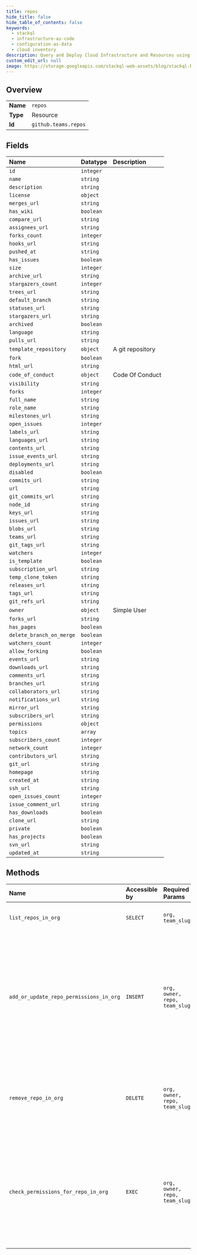 ```yaml
---
title: repos
hide_title: false
hide_table_of_contents: false
keywords:
  - stackql
  - infrastructure-as-code
  - configuration-as-data
  - cloud inventory
description: Query and Deploy Cloud Infrastructure and Resources using SQL
custom_edit_url: null
image: https://storage.googleapis.com/stackql-web-assets/blog/stackql-blog-post-featured-image.png
---
```

  
    

## Overview
<table><tbody>
<tr><td><b>Name</b></td><td><code>repos</code></td></tr>
<tr><td><b>Type</b></td><td>Resource</td></tr>
<tr><td><b>Id</b></td><td><code>github.teams.repos</code></td></tr>
</tbody></table>

## Fields
| Name | Datatype | Description |
|:-----|:---------|:------------|
| `id` | `integer` |  |
| `name` | `string` |  |
| `description` | `string` |  |
| `license` | `object` |  |
| `merges_url` | `string` |  |
| `has_wiki` | `boolean` |  |
| `compare_url` | `string` |  |
| `assignees_url` | `string` |  |
| `forks_count` | `integer` |  |
| `hooks_url` | `string` |  |
| `pushed_at` | `string` |  |
| `has_issues` | `boolean` |  |
| `size` | `integer` |  |
| `archive_url` | `string` |  |
| `stargazers_count` | `integer` |  |
| `trees_url` | `string` |  |
| `default_branch` | `string` |  |
| `statuses_url` | `string` |  |
| `stargazers_url` | `string` |  |
| `archived` | `boolean` |  |
| `language` | `string` |  |
| `pulls_url` | `string` |  |
| `template_repository` | `object` | A git repository |
| `fork` | `boolean` |  |
| `html_url` | `string` |  |
| `code_of_conduct` | `object` | Code Of Conduct |
| `visibility` | `string` |  |
| `forks` | `integer` |  |
| `full_name` | `string` |  |
| `role_name` | `string` |  |
| `milestones_url` | `string` |  |
| `open_issues` | `integer` |  |
| `labels_url` | `string` |  |
| `languages_url` | `string` |  |
| `contents_url` | `string` |  |
| `issue_events_url` | `string` |  |
| `deployments_url` | `string` |  |
| `disabled` | `boolean` |  |
| `commits_url` | `string` |  |
| `url` | `string` |  |
| `git_commits_url` | `string` |  |
| `node_id` | `string` |  |
| `keys_url` | `string` |  |
| `issues_url` | `string` |  |
| `blobs_url` | `string` |  |
| `teams_url` | `string` |  |
| `git_tags_url` | `string` |  |
| `watchers` | `integer` |  |
| `is_template` | `boolean` |  |
| `subscription_url` | `string` |  |
| `temp_clone_token` | `string` |  |
| `releases_url` | `string` |  |
| `tags_url` | `string` |  |
| `git_refs_url` | `string` |  |
| `owner` | `object` | Simple User |
| `forks_url` | `string` |  |
| `has_pages` | `boolean` |  |
| `delete_branch_on_merge` | `boolean` |  |
| `watchers_count` | `integer` |  |
| `allow_forking` | `boolean` |  |
| `events_url` | `string` |  |
| `downloads_url` | `string` |  |
| `comments_url` | `string` |  |
| `branches_url` | `string` |  |
| `collaborators_url` | `string` |  |
| `notifications_url` | `string` |  |
| `mirror_url` | `string` |  |
| `subscribers_url` | `string` |  |
| `permissions` | `object` |  |
| `topics` | `array` |  |
| `subscribers_count` | `integer` |  |
| `network_count` | `integer` |  |
| `contributors_url` | `string` |  |
| `git_url` | `string` |  |
| `homepage` | `string` |  |
| `created_at` | `string` |  |
| `ssh_url` | `string` |  |
| `open_issues_count` | `integer` |  |
| `issue_comment_url` | `string` |  |
| `has_downloads` | `boolean` |  |
| `clone_url` | `string` |  |
| `private` | `boolean` |  |
| `has_projects` | `boolean` |  |
| `svn_url` | `string` |  |
| `updated_at` | `string` |  |
## Methods
| Name | Accessible by | Required Params | Description |
|:-----|:--------------|:----------------|:------------|
| `list_repos_in_org` | `SELECT` | `org, team_slug` | Lists a team's repositories visible to the authenticated user.<br /><br />**Note:** You can also specify a team by `org_id` and `team_id` using the route `GET /organizations/{org_id}/team/{team_id}/repos`. |
| `add_or_update_repo_permissions_in_org` | `INSERT` | `org, owner, repo, team_slug` | To add a repository to a team or update the team's permission on a repository, the authenticated user must have admin access to the repository, and must be able to see the team. The repository must be owned by the organization, or a direct fork of a repository owned by the organization. You will get a `422 Unprocessable Entity` status if you attempt to add a repository to a team that is not owned by the organization. Note that, if you choose not to pass any parameters, you'll need to set `Content-Length` to zero when calling out to this endpoint. For more information, see "[HTTP verbs](https://docs.github.com/rest/overview/resources-in-the-rest-api#http-verbs)."<br /><br />**Note:** You can also specify a team by `org_id` and `team_id` using the route `PUT /organizations/{org_id}/team/{team_id}/repos/{owner}/{repo}`.<br /><br />For more information about the permission levels, see "[Repository permission levels for an organization](https://docs.github.com/en/github/setting-up-and-managing-organizations-and-teams/repository-permission-levels-for-an-organization#permission-levels-for-repositories-owned-by-an-organization)". |
| `remove_repo_in_org` | `DELETE` | `org, owner, repo, team_slug` | If the authenticated user is an organization owner or a team maintainer, they can remove any repositories from the team. To remove a repository from a team as an organization member, the authenticated user must have admin access to the repository and must be able to see the team. This does not delete the repository, it just removes it from the team.<br /><br />**Note:** You can also specify a team by `org_id` and `team_id` using the route `DELETE /organizations/{org_id}/team/{team_id}/repos/{owner}/{repo}`. |
| `check_permissions_for_repo_in_org` | `EXEC` | `org, owner, repo, team_slug` | Checks whether a team has `admin`, `push`, `maintain`, `triage`, or `pull` permission for a repository. Repositories inherited through a parent team will also be checked.<br /><br />You can also get information about the specified repository, including what permissions the team grants on it, by passing the following custom [media type](https://docs.github.com/rest/overview/media-types/) via the `application/vnd.github.v3.repository+json` accept header.<br /><br />If a team doesn't have permission for the repository, you will receive a `404 Not Found` response status.<br /><br />**Note:** You can also specify a team by `org_id` and `team_id` using the route `GET /organizations/{org_id}/team/{team_id}/repos/{owner}/{repo}`. |

